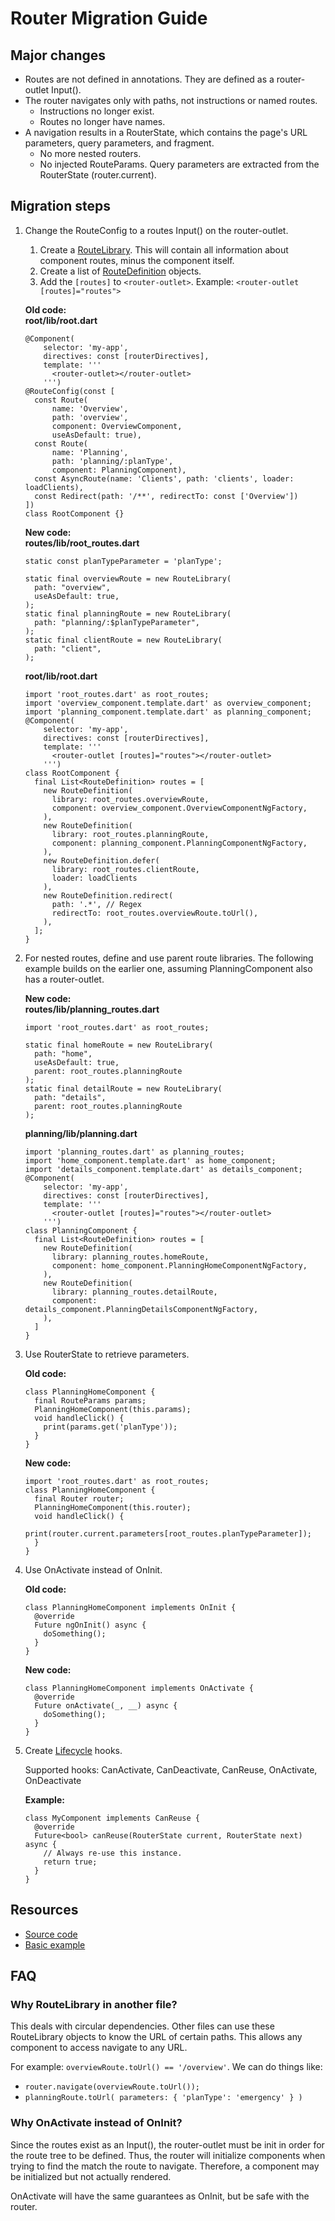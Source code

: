 # Router Migration Guide

## Major changes

*   Routes are not defined in annotations. They are defined as a router-outlet Input().
*   The router navigates only with paths, not instructions or named routes.
    *   Instructions no longer exist.
    *   Routes no longer have names.
*   A navigation results in a RouterState, which contains the page's URL parameters, query parameters, and fragment.
    *   No more nested routers.
    *   No injected RouteParams. Query parameters are extracted from the RouterState (router.current).


## Migration steps

1.  Change the RouteConfig to a routes Input() on the router-outlet.
    1.  Create a [RouteLibrary](https://github.com/dart-lang/angular/blob/master/angular_router/lib/src/route_library.dart). This will contain all information about component routes, minus the component itself.
    1.  Create a list of [RouteDefinition](https://github.com/dart-lang/angular/blob/master/angular_router/lib/src/route_definition.dart) objects.
    1.  Add the `[routes]` to `<router-outlet>`. Example: `<router-outlet [routes]="routes">`

    **Old code:** \
    **root/lib/root.dart**

    ```
    @Component(
        selector: 'my-app',
        directives: const [routerDirectives],
        template: '''
          <router-outlet></router-outlet>
        ''')
    @RouteConfig(const [
      const Route(
          name: 'Overview',
          path: 'overview',
          component: OverviewComponent,
          useAsDefault: true),
      const Route(
          name: 'Planning',
          path: 'planning/:planType',
          component: PlanningComponent),
      const AsyncRoute(name: 'Clients', path: 'clients', loader: loadClients),
      const Redirect(path: '/**', redirectTo: const ['Overview'])
    ])
    class RootComponent {}
    ```

    **New code:** \
    **routes/lib/root_routes.dart**

    ```
    static const planTypeParameter = 'planType';

    static final overviewRoute = new RouteLibrary(
      path: "overview",
      useAsDefault: true,
    );
    static final planningRoute = new RouteLibrary(
      path: "planning/:$planTypeParameter",
    );
    static final clientRoute = new RouteLibrary(
      path: "client",
    );
    ```

    **root/lib/root.dart**
    
    ```
    import 'root_routes.dart' as root_routes;
    import 'overview_component.template.dart' as overview_component;
    import 'planning_component.template.dart' as planning_component;
    @Component(
        selector: 'my-app',
        directives: const [routerDirectives],
        template: '''
          <router-outlet [routes]="routes"></router-outlet>
        ''')
    class RootComponent {
      final List<RouteDefinition> routes = [
        new RouteDefinition(
          library: root_routes.overviewRoute,
          component: overview_component.OverviewComponentNgFactory,
        ),
        new RouteDefinition(
          library: root_routes.planningRoute,
          component: planning_component.PlanningComponentNgFactory,
        ),
        new RouteDefinition.defer(
          library: root_routes.clientRoute,
          loader: loadClients
        ),
        new RouteDefinition.redirect(
          path: '.*', // Regex
          redirectTo: root_routes.overviewRoute.toUrl(),
        ),
      ];
    }
    ```

1.  For nested routes, define and use parent route libraries.
    The following example builds on the earlier one, assuming PlanningComponent also has a router-outlet.

    **New code:** \
    **routes/lib/planning_routes.dart**

    ```
    import 'root_routes.dart' as root_routes;

    static final homeRoute = new RouteLibrary(
      path: "home",
      useAsDefault: true,
      parent: root_routes.planningRoute
    );
    static final detailRoute = new RouteLibrary(
      path: "details",
      parent: root_routes.planningRoute
    );
    ```

    **planning/lib/planning.dart**

    ```
    import 'planning_routes.dart' as planning_routes;
    import 'home_component.template.dart' as home_component;
    import 'details_component.template.dart' as details_component;
    @Component(
        selector: 'my-app',
        directives: const [routerDirectives],
        template: '''
          <router-outlet [routes]="routes"></router-outlet>
        ''')
    class PlanningComponent {
      final List<RouteDefinition> routes = [
        new RouteDefinition(
          library: planning_routes.homeRoute,
          component: home_component.PlanningHomeComponentNgFactory,
        ),
        new RouteDefinition(
          library: planning_routes.detailRoute,
          component: details_component.PlanningDetailsComponentNgFactory,
        ),
      ]
    }
    ```


1.  Use RouterState to retrieve parameters.

    **Old code:**

    ```
    class PlanningHomeComponent {
      final RouteParams params;  
      PlanningHomeComponent(this.params);
      void handleClick() {
        print(params.get('planType'));
      }
    }
    ```

    **New code:**

    ```
    import 'root_routes.dart' as root_routes;
    class PlanningHomeComponent {
      final Router router;
      PlanningHomeComponent(this.router);
      void handleClick() {
        print(router.current.parameters[root_routes.planTypeParameter]);
      }
    }
    ```


1.  Use OnActivate instead of OnInit.

    **Old code:**

    ```
    class PlanningHomeComponent implements OnInit {
      @override
      Future ngOnInit() async {
        doSomething();
      }
    }
    ```

    **New code:**

    ```
    class PlanningHomeComponent implements OnActivate {
      @override
      Future onActivate(_, __) async {
        doSomething();
      }
    }
    ```


1.  Create [Lifecycle](https://github.com/dart-lang/angular/blob/master/angular_router/lib/src/lifecycle.dart) hooks.

    Supported hooks: CanActivate, CanDeactivate, CanReuse, OnActivate, OnDeactivate

    **Example:**

    ```
    class MyComponent implements CanReuse {
      @override
      Future<bool> canReuse(RouterState current, RouterState next) async {
        // Always re-use this instance.
        return true;
      }
    }
    ```

## Resources

*   [Source code](https://github.com/dart-lang/angular/tree/master/angular_router/lib)
*   [Basic example](https://github.com/dart-lang/angular/tree/master/angular_router/example)

## FAQ


### Why RouteLibrary in another file?

This deals with circular dependencies. Other files can use these RouteLibrary objects to know the URL of certain paths. This allows any component to access navigate to any URL.

For example: `overviewRoute.toUrl() == '/overview'`. We can do things like:

*  `router.navigate(overviewRoute.toUrl());`
*  `planningRoute.toUrl( parameters: { 'planType': 'emergency' } )`


### Why OnActivate instead of OnInit?

Since the routes exist as an Input(), the router-outlet must be init in order for the route tree to be defined. Thus, the router will initialize components when trying to find the match the route to navigate. Therefore, a component may be initialized but not actually rendered.

OnActivate will have the same guarantees as OnInit, but be safe with the router.
